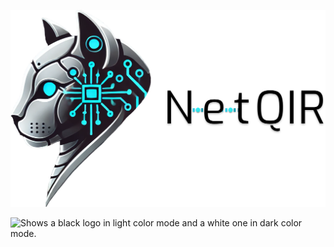 ![NetQIR logo](https://github.com/NetQIR/.github/blob/main/Logo.png?raw=true)

<picture>
  <source media="(prefers-color-scheme: light)" srcset="https://github.com/NetQIR/.github/blob/main/Logo.png?raw=true">
  <source media="(prefers-color-scheme: dark)" srcset="https://github.com/NetQIR/.github/blob/main/Logo-dark.png?raw=true">
  <img alt="Shows a black logo in light color mode and a white one in dark color mode." src="https://user-images.githubusercontent.com/25423296/163456779-a8556205-d0a5-45e2-ac17-42d089e3c3f8.png">
</picture>
